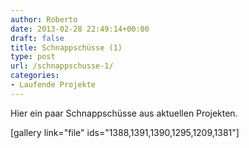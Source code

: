 ```yaml
---
author: Roberto
date: 2013-02-28 22:49:14+00:00
draft: false
title: Schnappschüsse (1)
type: post
url: /schnappschusse-1/
categories:
- Laufende Projekte
---
```


Hier ein paar Schnappschüsse aus aktuellen Projekten.

[gallery link="file" ids="1388,1391,1390,1295,1209,1381"]
